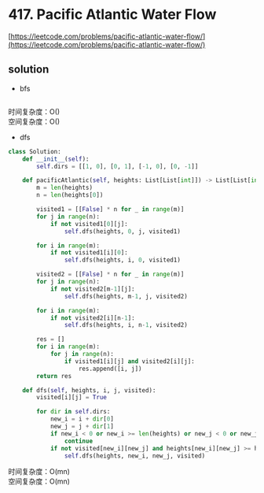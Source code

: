 # 417. Pacific Atlantic Water Flow

[https://leetcode.com/problems/pacific-atlantic-water-flow/](https://leetcode.com/problems/pacific-atlantic-water-flow/)

## solution

- bfs

```python

```

时间复杂度：O() <br>
空间复杂度：O()

- dfs

```python
class Solution:
    def __init__(self):
        self.dirs = [[1, 0], [0, 1], [-1, 0], [0, -1]]

    def pacificAtlantic(self, heights: List[List[int]]) -> List[List[int]]:
        m = len(heights)
        n = len(heights[0])

        visited1 = [[False] * n for _ in range(m)]
        for j in range(n):
            if not visited1[0][j]:
                self.dfs(heights, 0, j, visited1)

        for i in range(m):
            if not visited1[i][0]:
                self.dfs(heights, i, 0, visited1)

        visited2 = [[False] * n for _ in range(m)]
        for j in range(n):
            if not visited2[m-1][j]:
                self.dfs(heights, m-1, j, visited2)

        for i in range(m):
            if not visited2[i][n-1]:
                self.dfs(heights, i, n-1, visited2)

        res = []
        for i in range(m):
            for j in range(n):
                if visited1[i][j] and visited2[i][j]:
                    res.append([i, j])
        return res

    def dfs(self, heights, i, j, visited):
        visited[i][j] = True

        for dir in self.dirs:
            new_i = i + dir[0]
            new_j = j + dir[1]
            if new_i < 0 or new_i >= len(heights) or new_j < 0 or new_j >= len(heights[0]):
                continue
            if not visited[new_i][new_j] and heights[new_i][new_j] >= heights[i][j]:
                self.dfs(heights, new_i, new_j, visited)
```

时间复杂度：O(mn) <br>
空间复杂度：O(mn)
